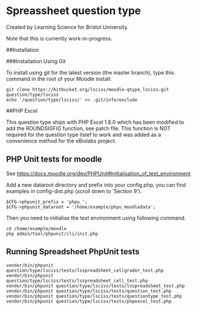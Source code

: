 # Spreassheet question type

Created by Learning Science for Bristol University.

Note that this is currently work-in-progress.


##Installation

###Installation Using Git 

To install using git for the latest version (the master branch), type this command in the
root of your Moodle install:

    git clone https://bitbucket.org/lsciss/moodle-qtype_lsciss.git question/type/lsciss
    echo '/question/type/lsciss/' >> .git/info/exclude


##PHP Excel

This question type ships with PHP Excel 1.8.0 which has been modified to add the ROUNDSIGFIG function, see patch file.  This function is NOT required for the question type itslef to work and was added as a convenience method for the eBiolabs project.

## PHP Unit tests for moodle
See https://docs.moodle.org/dev/PHPUnit#Initialisation_of_test_environment

Add a new dataroot directory and prefix into your config.php, you can find examples in config-dist.php (scroll down to 'Section 9').

    $CFG->phpunit_prefix = 'phpu_';
    $CFG->phpunit_dataroot = '/home/example/phpu_moodledata';

Then you need to initialise the test environment using following command.

    cd /home/example/moodle
    php admin/tool/phpunit/cli/init.php

## Running Spreadsheet PhpUnit tests

    vendor/bin/phpunit question/type/lsciss/tests/lsspreadsheet_cellgrader_test.php
    vendor/bin/phpunit question/type/lsciss/tests/lsspreadsheet_cell_test.php
    vendor/bin/phpunit question/type/lsciss/tests/lsspreadsheet_test.php
    vendor/bin/phpunit question/type/lsciss/tests/question_test.php
    vendor/bin/phpunit question/type/lsciss/tests/questiontype_test.php
    vendor/bin/phpunit question/type/lsciss/tests/phpexcel_test.php

